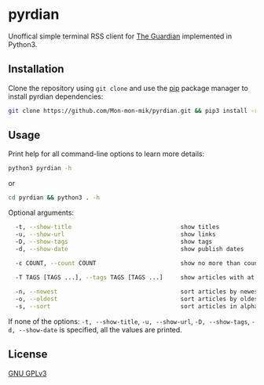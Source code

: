 # pyrdian

Unoffical simple terminal RSS client for [The Guardian](https://www.theguardian.com/international/rss) implemented in Python3.

## Installation

Clone the repository using `git clone` and use the [pip](https://pip.pypa.io/en/stable/) package manager to install pyrdian dependencies:

```bash
git clone https://github.com/Mon-mon-mik/pyrdian.git && pip3 install -r pyrdian/requirements.txt
```
## Usage

Print help for all command-line options to learn more details:

```bash
python3 pyrdian -h
```
or

```bash
cd pyrdian && python3 . -h
```

Optional arguments:

```bash
  -t, --show-title                               show titles
  -u, --show-url                                 show links
  -D, --show-tags                                show tags
  -d, --show-date                                show publish dates

  -c COUNT, --count COUNT                        show no more than count articles

  -T TAGS [TAGS ...], --tags TAGS [TAGS ...]     show articles with at least one tag from the list
  
  -n, --newest                                   sort articles by newest to oldest
  -o, --oldest                                   sort articles by oldest to newest
  -s, --sort                                     sort articles in alphabetical order, from A to Z
```
If none of the options: `-t, --show-title`, `-u, --show-url`, `-D, --show-tags`, `-d, --show-date` is specified, all the values are printed.

## License

[GNU GPLv3](https://choosealicense.com/licenses/gpl-3.0/)
